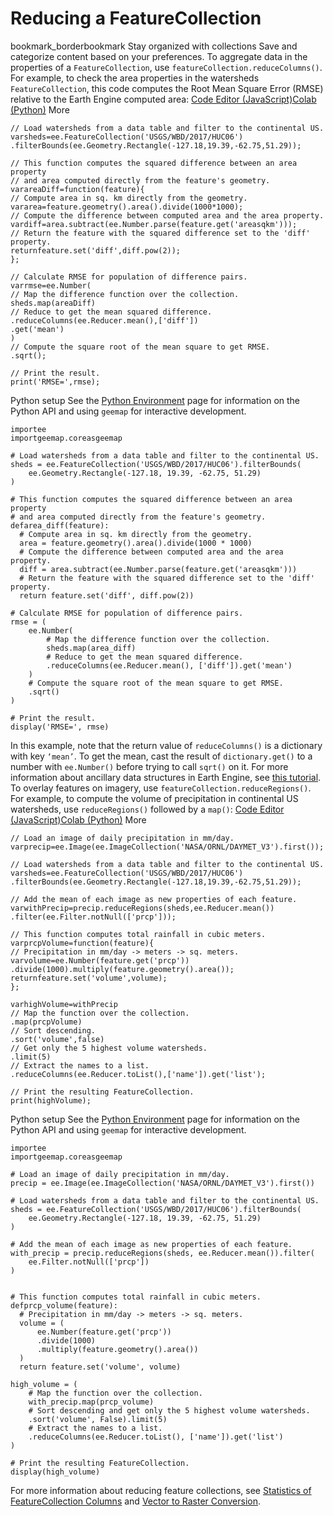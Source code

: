  
#  Reducing a FeatureCollection
bookmark_borderbookmark Stay organized with collections  Save and categorize content based on your preferences. 
To aggregate data in the properties of a `FeatureCollection`, use `featureCollection.reduceColumns()`. For example, to check the area properties in the watersheds `FeatureCollection`, this code computes the Root Mean Square Error (RMSE) relative to the Earth Engine computed area:
[Code Editor (JavaScript)](https://developers.google.com/earth-engine/guides/feature_collection_reducing#code-editor-javascript-sample)[Colab (Python)](https://developers.google.com/earth-engine/guides/feature_collection_reducing#colab-python-sample) More
```
// Load watersheds from a data table and filter to the continental US.
varsheds=ee.FeatureCollection('USGS/WBD/2017/HUC06')
.filterBounds(ee.Geometry.Rectangle(-127.18,19.39,-62.75,51.29));

// This function computes the squared difference between an area property
// and area computed directly from the feature's geometry.
varareaDiff=function(feature){
// Compute area in sq. km directly from the geometry.
vararea=feature.geometry().area().divide(1000*1000);
// Compute the difference between computed area and the area property.
vardiff=area.subtract(ee.Number.parse(feature.get('areasqkm')));
// Return the feature with the squared difference set to the 'diff' property.
returnfeature.set('diff',diff.pow(2));
};

// Calculate RMSE for population of difference pairs.
varrmse=ee.Number(
// Map the difference function over the collection.
sheds.map(areaDiff)
// Reduce to get the mean squared difference.
.reduceColumns(ee.Reducer.mean(),['diff'])
.get('mean')
)
// Compute the square root of the mean square to get RMSE.
.sqrt();

// Print the result.
print('RMSE=',rmse);
```
Python setup
See the [ Python Environment](https://developers.google.com/earth-engine/guides/python_install) page for information on the Python API and using `geemap` for interactive development.
```
importee
importgeemap.coreasgeemap
```
```
# Load watersheds from a data table and filter to the continental US.
sheds = ee.FeatureCollection('USGS/WBD/2017/HUC06').filterBounds(
    ee.Geometry.Rectangle(-127.18, 19.39, -62.75, 51.29)
)

# This function computes the squared difference between an area property
# and area computed directly from the feature's geometry.
defarea_diff(feature):
  # Compute area in sq. km directly from the geometry.
  area = feature.geometry().area().divide(1000 * 1000)
  # Compute the difference between computed area and the area property.
  diff = area.subtract(ee.Number.parse(feature.get('areasqkm')))
  # Return the feature with the squared difference set to the 'diff' property.
  return feature.set('diff', diff.pow(2))

# Calculate RMSE for population of difference pairs.
rmse = (
    ee.Number(
        # Map the difference function over the collection.
        sheds.map(area_diff)
        # Reduce to get the mean squared difference.
        .reduceColumns(ee.Reducer.mean(), ['diff']).get('mean')
    )
    # Compute the square root of the mean square to get RMSE.
    .sqrt()
)

# Print the result.
display('RMSE=', rmse)
```

In this example, note that the return value of `reduceColumns()` is a dictionary with key `‘mean’`. To get the mean, cast the result of `dictionary.get()` to a number with `ee.Number()` before trying to call `sqrt()` on it. For more information about ancillary data structures in Earth Engine, see [this tutorial](https://developers.google.com/earth-engine/tutorials/tutorial_js_01).
To overlay features on imagery, use `featureCollection.reduceRegions()`. For example, to compute the volume of precipitation in continental US watersheds, use `reduceRegions()` followed by a `map()`:
[Code Editor (JavaScript)](https://developers.google.com/earth-engine/guides/feature_collection_reducing#code-editor-javascript-sample)[Colab (Python)](https://developers.google.com/earth-engine/guides/feature_collection_reducing#colab-python-sample) More
```
// Load an image of daily precipitation in mm/day.
varprecip=ee.Image(ee.ImageCollection('NASA/ORNL/DAYMET_V3').first());

// Load watersheds from a data table and filter to the continental US.
varsheds=ee.FeatureCollection('USGS/WBD/2017/HUC06')
.filterBounds(ee.Geometry.Rectangle(-127.18,19.39,-62.75,51.29));

// Add the mean of each image as new properties of each feature.
varwithPrecip=precip.reduceRegions(sheds,ee.Reducer.mean())
.filter(ee.Filter.notNull(['prcp']));

// This function computes total rainfall in cubic meters.
varprcpVolume=function(feature){
// Precipitation in mm/day -> meters -> sq. meters.
varvolume=ee.Number(feature.get('prcp'))
.divide(1000).multiply(feature.geometry().area());
returnfeature.set('volume',volume);
};

varhighVolume=withPrecip
// Map the function over the collection.
.map(prcpVolume)
// Sort descending.
.sort('volume',false)
// Get only the 5 highest volume watersheds.
.limit(5)
// Extract the names to a list.
.reduceColumns(ee.Reducer.toList(),['name']).get('list');

// Print the resulting FeatureCollection.
print(highVolume);
```
Python setup
See the [ Python Environment](https://developers.google.com/earth-engine/guides/python_install) page for information on the Python API and using `geemap` for interactive development.
```
importee
importgeemap.coreasgeemap
```
```
# Load an image of daily precipitation in mm/day.
precip = ee.Image(ee.ImageCollection('NASA/ORNL/DAYMET_V3').first())

# Load watersheds from a data table and filter to the continental US.
sheds = ee.FeatureCollection('USGS/WBD/2017/HUC06').filterBounds(
    ee.Geometry.Rectangle(-127.18, 19.39, -62.75, 51.29)
)

# Add the mean of each image as new properties of each feature.
with_precip = precip.reduceRegions(sheds, ee.Reducer.mean()).filter(
    ee.Filter.notNull(['prcp'])
)


# This function computes total rainfall in cubic meters.
defprcp_volume(feature):
  # Precipitation in mm/day -> meters -> sq. meters.
  volume = (
      ee.Number(feature.get('prcp'))
      .divide(1000)
      .multiply(feature.geometry().area())
  )
  return feature.set('volume', volume)

high_volume = (
    # Map the function over the collection.
    with_precip.map(prcp_volume)
    # Sort descending and get only the 5 highest volume watersheds.
    .sort('volume', False).limit(5)
    # Extract the names to a list.
    .reduceColumns(ee.Reducer.toList(), ['name']).get('list')
)

# Print the resulting FeatureCollection.
display(high_volume)
```

For more information about reducing feature collections, see [Statistics of FeatureCollection Columns](https://developers.google.com/earth-engine/guides/reducers_reduce_columns) and [Vector to Raster Conversion](https://developers.google.com/earth-engine/guides/reducers_reduce_to_image).
